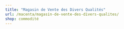 ```yaml
---
title: "Magasin de Vente des Divers Qualités"
url: /macenta/magasin-de-vente-des-divers-qualites/
shop: commodité
---
```

